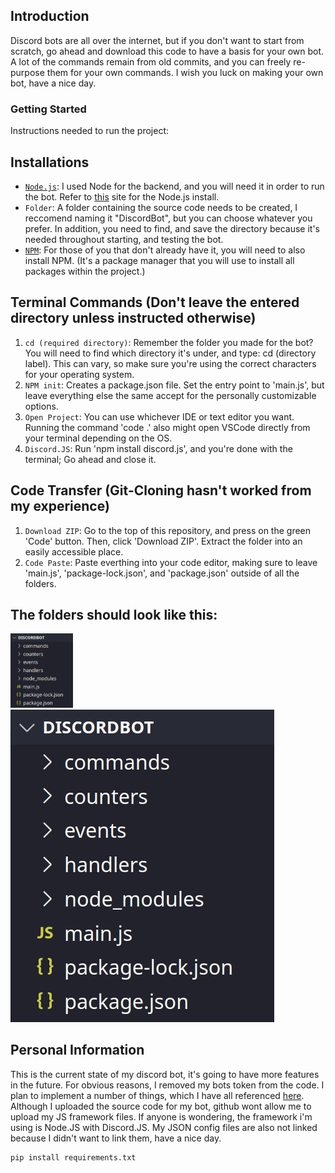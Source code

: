 ## Introduction
Discord bots are all over the internet, but if you don't want to start from scratch, go ahead and download this code to have a basis for your own bot. A lot of the commands remain from old commits, and you can freely re-purpose them for your own commands. I wish you luck on making your own bot, have a nice day.

### Getting Started
Instructions needed to run the project:

## Installations

* [`Node.js`](https://nodejs.org/en/): I used Node for the backend, and you will need it in order to run the bot. Refer to [this](https://nodejs.org/en/download/package-manager/) site for the Node.js install.
* `Folder`: A folder containing the source code needs to be created, I reccomend naming it "DiscordBot", but you can choose whatever you prefer. In addition, you need to find, and save the directory because it's needed throughout starting, and testing the bot.
* [`NPM`](https://www.npmjs.com/): For those of you that don't already have it, you will need to also install NPM. (It's a package manager that you will use to install all packages within the project.)

## Terminal Commands (Don't leave the entered directory unless instructed otherwise)
1. `cd (required directory)`: Remember the folder you made for the bot? You will need to find which directory it's under, and type: cd (directory label). This can vary, so make sure you're using the correct characters for your operating system.
2. `NPM init`: Creates a package.json file. Set the entry point to 'main.js', but leave everything else the same accept for the personally customizable options.
3. `Open Project`: You can use whichever IDE or text editor you want. Running the command 'code .' also might open VSCode directly from your terminal depending on the OS.
4. `Discord.JS`: Run 'npm install discord.js', and you're done with the terminal; Go ahead and close it.

## Code Transfer (Git-Cloning hasn't worked from my experience)
1. `Download ZIP`: Go to the top of this repository, and press on the green 'Code' button. Then, click 'Download ZIP'. Extract the folder into an easily accessible place.
2. `Code Paste`: Paste everthing into your code editor, making sure to leave 'main.js', 'package-lock.json', and 'package.json' outside of all the folders.

## The folders should look like this:
<img src="images/directories.png" width="100" >![](images/directories.png)

## Personal Information
This is the current state of my discord bot, it's going to have more features in the future. For obvious reasons, I removed my bots token from the code. I plan to implement a number of things, which I have all referenced [here](https://aldengarcia.github.io/).
Although I uploaded the source code for my bot, github wont allow me to upload my JS framework files. If anyone is wondering, the framework i'm using is Node.JS with Discord.JS.
My JSON config files are also not linked because I didn't want to link them, have a nice day.

```
pip install requirements.txt
```
